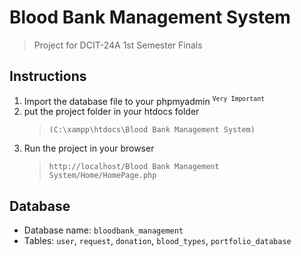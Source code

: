 # Blood Bank Management System
> Project for DCIT-24A 1st Semester Finals

## Instructions
1. Import the database file to your phpmyadmin <sup>`Very Important`</sup>
2. put the project folder in your htdocs folder 
   > `(C:\xampp\htdocs\Blood Bank Management System)`
3. Run the project in your browser
   > `http://localhost/Blood Bank Management System/Home/HomePage.php`

## Database
- Database name: `bloodbank_management`
- Tables: `user`, `request`, `donation`, `blood_types`, `portfolio_database`